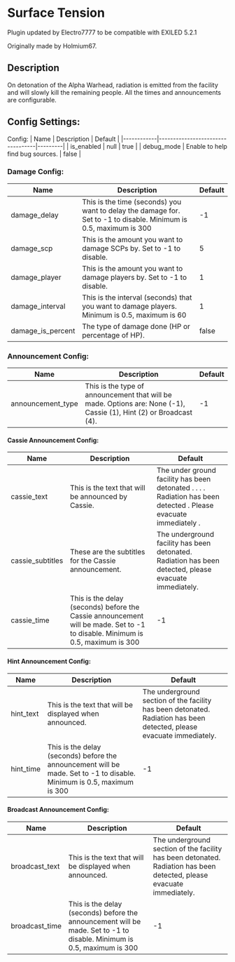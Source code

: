 # Surface Tension

Plugin updated by Electro7777 to be compatible with EXILED 5.2.1

Originally made by Holmium67.

## Description
On detonation of the Alpha Warhead, radiation is emitted from the facility and will slowly kill the remaining people. All the times and announcements are configurable.

## Config Settings:
Config:
| Name       | Description                      | Default |
|------------|----------------------------------|---------|
| is_enabled | null                             | true    |
| debug_mode | Enable to help find bug sources. | false   |

### Damage Config:
| Name              | Description                                                                                                       | Default |
|-------------------|-------------------------------------------------------------------------------------------------------------------|---------|
| damage_delay      | This is the time (seconds) you want to delay the damage for. Set to -1 to disable. Minimum is 0.5, maximum is 300 | -1      |
| damage_scp        | This is the amount you want to damage SCPs by. Set to -1 to disable.                                              | 5       |
| damage_player     | This is the amount you want to damage players by. Set to -1 to disable.                                           | 1       |
| damage_interval   | This is the interval (seconds) that you want to damage players. Minimum is 0.5, maximum is 60                     | 1       |
| damage_is_percent | The type of damage done (HP or percentage of HP).                                                                 | false   |

### Announcement Config:
| Name              | Description                                                                                                        | Default |
|-------------------|--------------------------------------------------------------------------------------------------------------------|---------|
| announcement_type | This is the type of announcement that will be made. Options are: None (-1), Cassie (1), Hint (2) or Broadcast (4). | -1      |

#### Cassie Announcement Config:
| Name             | Description                                                                                                                   | Default                                                                                                          |
|------------------|-------------------------------------------------------------------------------------------------------------------------------|------------------------------------------------------------------------------------------------------------------|
| cassie_text      | This is the text that will be announced by Cassie.                                                                            | The under ground facility has been detonated . . . . Radiation has been detected . Please evacuate immediately . |
| cassie_subtitles | These are the subtitles for the Cassie announcement.                                                                          | The underground facility has been detonated. Radiation has been detected, please evacuate immediately.           |
| cassie_time      | This is the delay (seconds) before the Cassie announcement will be made. Set to -1 to disable. Minimum is 0.5, maximum is 300 | -1                                                                                                               |

#### Hint Announcement Config:
| Name      | Description                                                                                                            | Default                                                                                                               |
|-----------|------------------------------------------------------------------------------------------------------------------------|-----------------------------------------------------------------------------------------------------------------------|
| hint_text | This is the text that will be displayed when announced.                                                                | The underground section of the facility has been detonated. Radiation has been detected, please evacuate immediately. |
| hint_time | This is the delay (seconds) before the announcement will be made. Set to -1 to disable. Minimum is 0.5, maximum is 300 | -1                                                                                                                    |

#### Broadcast Announcement Config:
| Name           | Description                                                                                                            | Default                                                                                                               |
|----------------|------------------------------------------------------------------------------------------------------------------------|-----------------------------------------------------------------------------------------------------------------------|
| broadcast_text | This is the text that will be displayed when announced.                                                                | The underground section of the facility has been detonated. Radiation has been detected, please evacuate immediately. |
| broadcast_time | This is the delay (seconds) before the announcement will be made. Set to -1 to disable. Minimum is 0.5, maximum is 300 | -1                                                                                                                    |
